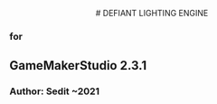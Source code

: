 <p align="center">
# DEFIANT LIGHTING ENGINE</p>
<h3>for</h3>
<h2>GameMakerStudio 2.3.1</h2>
<h3>Author: Sedit ~2021</h3> 


 
